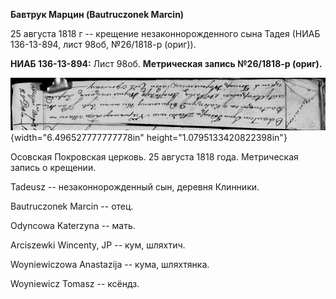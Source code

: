 **Бавтрук Марцин (Bautruczonek Marcin)**

25 августа 1818 г -- крещение незаконнорожденного сына Тадея (НИАБ
136-13-894, лист 98об, №26/1818-р (ориг)).

**НИАБ 136-13-894:** Лист 98об. **Метрическая запись №26/1818-р
(ориг).**

![](./media/68dab2d6d7e3d9ba9d1909bd53181c5b30e2263a.png){width="6.496527777777778in"
height="1.0795133420822398in"}

Осовская Покровская церковь. 25 августа 1818 года. Метрическая запись о
крещении.

Tadeusz -- незаконнорожденный сын, деревня Клинники.

Bautruczonek Marcin -- отец.

Odyncowa Katerzyna -- мать.

Arciszewki Wincenty, JP -- кум, шляхтич.

Woyniewiczowa Anastazija -- кума, шляхтянка.

Woyniewicz Tomasz -- ксёндз.
